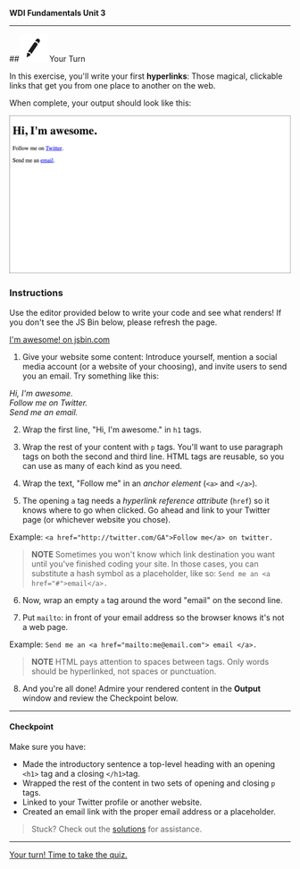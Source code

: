 **WDI Fundamentals Unit 3**

---

##![Your Turn](../assets/exercise.png) Your Turn

In this exercise, you'll write your first **hyperlinks**: Those magical, clickable links that get you from one place to another on the web.

When complete, your output should look like this:

![](assets/hyperlinks-exercise/im-awesome.png)


### Instructions

Use the editor provided below to write your code and see what renders! If you don't see the JS Bin below, please refresh the page.

<a class="jsbin-embed" href="http://jsbin.com/juwaref/embed?html,output">I'm awesome! on jsbin.com</a><script src="http://static.jsbin.com/js/embed.min.js?3.40.3"></script>

1) Give your website some content: Introduce yourself, mention a social media account (or a website of your choosing), and invite users to send you an email. Try something like this:

*Hi, I'm awesome. <br>
Follow me on Twitter.  
Send me an email.*

2) Wrap the first line, "Hi, I'm awesome." in `h1` tags.

3) Wrap the rest of your content with `p` tags. You'll want to use paragraph tags on both the second and third line. HTML tags are reusable, so you can use as many of each kind as you need.

4) Wrap the text, "Follow me" in an *anchor element* (`<a>` and `</a>`).

5) The opening `a` tag needs a *hyperlink reference attribute* (`href`) so it knows where to go when clicked. Go ahead and link to your Twitter page (or whichever website you chose).

Example:
`<a href="http://twitter.com/GA">Follow me</a> on twitter.`

> **NOTE** Sometimes you won't know which link destination you want until you've finished coding your site. In those cases, you can substitute a hash symbol as a placeholder, like so: `Send me an <a href="#">email</a>.`

6) Now, wrap an empty `a` tag around the word "email" on the second line.

7) Put `mailto`: in front of your email address so the browser knows it's not a web page.

Example:
`Send me an <a href="mailto:me@email.com"> email </a>.`


> **NOTE** HTML pays attention to spaces between tags. Only words should be hyperlinked, not spaces or punctuation.


8) And you're all done! Admire your rendered content in the **Output** window and review the Checkpoint below.

---

#### Checkpoint

Make sure you have:

- Made the introductory sentence a top-level heading with an opening `<h1>` tag and a closing `</h1>`tag.
- Wrapped the rest of the content in two sets of opening and closing `p` tags.
- Linked to your Twitter profile or another website.
- Created an email link with the proper email address or a placeholder.



> Stuck? Check out the [solutions](../exercise-solutions.md#hyperlinks) for assistance.


---

[Your turn! Time to take the quiz.](intro-to-html-quiz.md)
